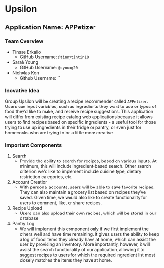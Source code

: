 # Upsilon

## Application Name: **APPetizer**

### Team Overview 

- Tinsae Erkailo 
	- GitHub Username: `@tinnytintin10`
- Sarah Young
	- GitHub Username: `@syoung20`
- Nicholas Kon 
	- Github Username: ``

### Inovative Idea 
Group Upsilon will be creating a recipe recommender called `APPetizer`. Users can input variables, such as ingredients they want to use or types of food they’d like to make, and receive recipe suggestions. This application will differ from existing recipe catalog web applications because it allows users to find recipes based on specific ingredients - a useful tool for those trying to use up ingredients in their fridge or pantry, or even just for homecooks who are trying to be a little more creative. 

### Important Components
1. Search
	- Provide the ability to search for recipes, based on various inputs. At minimum, this will include ingredient-based search. Other search criterion we'd like to implement include cuisine type, dietary restriction categories, etc.
2. Account Creation
	- With personal accounts, users will be able to save favorite recipes. They can also maintain a grocery list based on recipes they've saved. Given time, we would also like to create functionality for users to comment, like, or share recipes.
3. Recipe Upload
	- Users can also upload their own recipes, which will be stored in our database
4. Pantry Log
	- We will implement this component only if we first implement the others well and have time remaining. It gives users the ability to keep a log of food items they already have at home, which can assist the user by providing an inventory. More importantly, however, it will assist the search functionality of our application, allowing it to suggest recipes to users for which the required ingredient list most closely matches the items they have at home.
